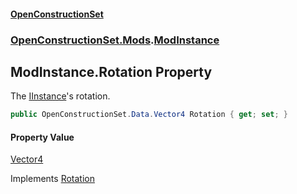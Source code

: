 #### [OpenConstructionSet](index.md 'index')
### [OpenConstructionSet.Mods](index.md#OpenConstructionSet_Mods 'OpenConstructionSet.Mods').[ModInstance](JIzdqVYB5Fwi0oO9xcHLVw.md 'OpenConstructionSet.Mods.ModInstance')
## ModInstance.Rotation Property
The [IInstance](iPF4C0hGFCtE+fnDX2Ag5w.md 'OpenConstructionSet.Data.IInstance')'s rotation.  
```csharp
public OpenConstructionSet.Data.Vector4 Rotation { get; set; }
```
#### Property Value
[Vector4](jzKTjk4swm94jQ1SgGBzAQ.md 'OpenConstructionSet.Data.Vector4')

Implements [Rotation](10xhxKMMGjRdbi4HkQScZw.md 'OpenConstructionSet.Data.IInstance.Rotation')  
